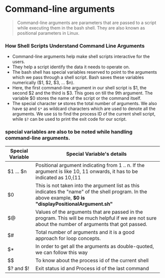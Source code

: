 # Command-line arguments

>Command-line arguments are parameters that are passed to a script while executing them in the bash shell. They are also known as positional parameters in Linux.
### How Shell Scripts Understand Command Line Arguments
- Command-line arguments help make shell scripts interactive for the users.
- They help a script identify the data it needs to operate on.
- The bash shell has special variables reserved to point to the arguments which we pass through a shell script. Bash saves these variables numerically ($1, $2, $3, … $n).
- Here, the first command-line argument in our shell script is $1, the second $2 and the third is $3. This goes on till the 9th argument. The variable $0 stores the name of the script or the command itself.
- The special character `$#` stores the total number of arguments. We also have `$@` and `$*` as wildcard characters which are used to denote all the arguments. We use `$$` to find the process ID of the current shell script, while `$?` can be used to print the exit code for our script.

### special variables are also to be noted while handling command-line arguments.
| Special Variable | Special Variable's details |
|---|---|
| $1 ... $n | Positional argument indicating from 1 .. n. If the argument is like 10, 11 onwards, it has to be indicated as ${10},${11 |
| $0 | This is not taken into the argument list as this indicates the "name" of the shell program. In the above example, **$0 is "displayPositionalArgument.sh"** |
| $@ | Values of the arguments that are passed in the program. This will be much helpful if we are not sure about the number of arguments that got passed. |
| $# | Total number of arguments and it is a good approach for loop concepts. |
| $* | In order to get all the arguments as double-quoted, we can follow this way |
| $$ | To know about the process id of the current shell |
| $? and $! | Exit status id and Process id of the last command |
